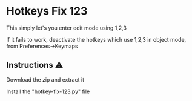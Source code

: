 # Hotkeys Fix 123

This simply let's you enter edit mode using 1,2,3 

If it fails to work, deactivate the hotkeys which  use 1,2,3 in object mode, from Preferences->Keymaps

## Instructions ⚠️
Download the zip and extract it 

Install the "hotkey-fix-123.py" file
